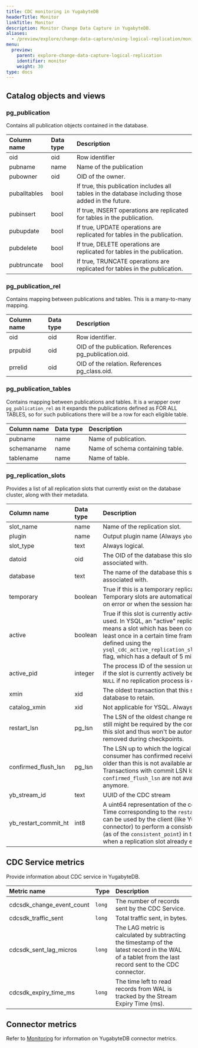 ```yaml
---
title: CDC monitoring in YugabyteDB
headerTitle: Monitor
linkTitle: Monitor
description: Monitor Change Data Capture in YugabyteDB.
aliases:
  - /preview/explore/change-data-capture/using-logical-replication/monitor/
menu:
  preview:
    parent: explore-change-data-capture-logical-replication
    identifier: monitor
    weight: 30
type: docs
---
```


## Catalog objects and views

### pg_publication

Contains all publication objects contained in the database.

| Column name  | Data type | Description |
| :----- | :----- | :----- |
| oid | oid | Row identifier |
| pubname | name | Name of the publication |
| pubowner | oid | OID of the owner. |
| puballtables | bool | If true, this publication includes all tables in the database including those added in the future. |
| pubinsert | bool | If true, INSERT operations are replicated for tables in the publication. |
| pubupdate | bool | If true, UPDATE operations are replicated for tables in the publication. |
| pubdelete | bool | If true, DELETE operations are replicated for tables in the publication. |
| pubtruncate | bool | If true, TRUNCATE operations are replicated for tables in the publication. |

### pg_publication_rel

Contains mapping between publications and tables. This is a many-to-many mapping.

| Column name | Data type | Description |
| :----- | :----- | :----- |
| oid | oid | Row identifier. |
| prpubid | oid | OID of the publication. References pg_publication.oid. |
| prrelid| oid  | OID of the relation. References pg_class.oid. |

### pg_publication_tables

Contains mapping between publications and tables. It is a wrapper over `pg_publication_rel` as it expands the publications defined as FOR ALL TABLES, so for such publications there will be a row for each eligible table.

| Column name | Data type | Description |
| :----- | :----- | :----- |
| pubname | name | Name of publication. |
| schemaname | name | Name of schema containing table. |
| tablename | name | Name of table. |

### pg_replication_slots

Provides a list of all replication slots that currently exist on the database cluster, along with their metadata.

| Column name | Data type | Description |
| :----- | :----- | :----- |
| slot_name | name | Name of the replication slot. |
| plugin | name | Output plugin name (Always `yboutput`). |
| slot_type | text | Always logical. |
| datoid | oid | The OID of the database this slot is associated with. |
| database | text | The name of the database this slot is associated with. |
| temporary | boolean | True if this is a temporary replication slot. Temporary slots are automatically dropped on error or when the session has finished. |
| active | boolean | True if this slot is currently actively being used. In YSQL, an "active" replication slot means a slot which has been consumed at least once in a certain time frame. The time is defined using the `ysql_cdc_active_replication_slot_window_ms` flag, which has a default of 5 minutes. |
| active_pid | integer | The process ID of the session using this slot if the slot is currently actively being used. `NULL` if no replication process is ongoing. |
| xmin | xid | The oldest transaction that this slot needs the database to retain. |
| catalog_xmin | xid | Not applicable for YSQL. Always set to xmin. |
| restart_lsn | pg_lsn | The LSN of the oldest change record which still might be required by the consumer of this slot and thus won't be automatically removed during checkpoints. |
| confirmed_flush_lsn | pg_lsn | The LSN up to which the logical slot's consumer has confirmed receiving data. Data older than this is not available anymore. Transactions with commit LSN lower than the `confirmed_flush_lsn` are not available anymore. |
| yb_stream_id | text | UUID of the CDC stream |
| yb_restart_commit_ht | int8 | A uint64 representation of the commit Hybrid Time corresponding to the `restart_lsn`. This can be used by the client (like YugabyteDB connector) to perform a consistent snapshot (as of the `consistent_point`) in the case when a replication slot already exists. |

## CDC Service metrics

Provide information about CDC service in YugabyteDB.

| Metric name | Type | Description |
| :---- | :---- | :---- |
| cdcsdk_change_event_count | `long` | The number of records sent by the CDC Service. |
| cdcsdk_traffic_sent | `long` | Total traffic sent, in bytes. |
| cdcsdk_sent_lag_micros | `long` | The LAG metric is calculated by subtracting the timestamp of the latest record in the WAL of a tablet from the last record sent to the CDC connector. |
| cdcsdk_expiry_time_ms | `long` | The time left to read records from WAL is tracked by the Stream Expiry Time (ms). |

## Connector metrics

<!-- TODO (Siddharth): Fix link to connector metrics section -->

Refer to [Monitoring](../yugabytedb-connector/#monitoring) for information on YugabyteDB connector metrics.
